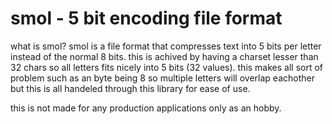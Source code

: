 # smol - 5 bit encoding file format
what is smol? smol is a file format that compresses text into 5 bits per letter instead of the normal 8 bits.
this is achived by having a charset lesser than 32 chars so all letters fits nicely into 5 bits (32 values). 
this makes all sort of problem such as an byte being 8 so multiple letters will overlap eachother
but this is all handeled through this library for ease of use.  
  
this is not made for any production applications only as an hobby.